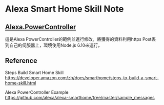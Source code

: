 # Alexa Smart Home Skill Note

## [Alexa.PowerController](https://github.com/changemyminds/Alexa-Smart-Home-Skill-Notes/blob/master/PowerControl_Transfer_data/index.js)
這是Alexa PowerController的範例並進行修改，將獲得的資料利用https Post丟到自己的伺服器上，環境使用Node.js 6.10來運行。

## Reference
Steps Build Smart Home Skill<br>
https://developer.amazon.com/zh/docs/smarthome/steps-to-build-a-smart-home-skill.html

Alexa PowerController Example<br>
https://github.com/alexa/alexa-smarthome/tree/master/sample_messages

